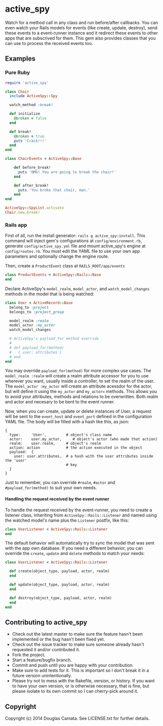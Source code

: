 # active_spy

Watch for a method call in any class and run before/after callbacks.
You can even watch your Rails models for events (like create, update,
destroy), send these events to a event-runner instance and it redirect these
events to other apps that are subscrived for them. This gem also provides
classes that you can use to process the received events too.

## Examples

### Pure Ruby

```ruby
require 'active_spy'

class Chair
  include ActiveSpy::Spy

  watch_method :break!

  def initialize
    @broken = false
  end

  def break!
    @broken = true
    puts 'Crack!!!'
  end
end

class ChairEvents < ActiveSpy::Base

    def before_break!
      puts 'OMG! You are going to break the chair!'
    end

    def after_break!
      puts 'You broke that chair, man.'
    end
end

ActiveSpy::SpyList.activate
Chair.new.break!
```

### Rails app

First of all, run the install generator: `rails g active_spy:install`.
This command will inject gem's configurations at `config/environment.rb`,
generate `config/active_spy.yml` file and mount active_spy's engine at
`config/routes.rb`. You must edit the YAML file to use your own app
parameters and optionally change the engine route.

Then, create a `ProductEvent` class at  `RAILS_ROOT/app/events`

```ruby
class ProductEvents < ActiveSpy::Rails::Base
end
```

Declare ActiveSpy's `model_realm`, `model_actor`, and `watch_model_changes`
methods in the model that is being watched:

```ruby
class User < ActiveRecord::Base
  belong_to :project
  belongs_to :project_group

  model_realm :realm
  model_actor :my_actor
  watch_model_changes

  # ActiveSpy's payload_for method override
  #
  # def payload_for(method)
  #   { user: attributes }
  # end
end
```

You may override `payload_for(method)` for more complex use cases. The
`model_realm :realm` will create a realm attribute accessor for you to use
wherever you want, usually inside a controller, to set the realm of the user.
The `model_actor :my_actor` will create an attribute acessdor for the actor,
but will define it using the `my_actor` and `my_actor=` methods. This allows
you to avoid your attributes, methods and relations to be overwritten. Both
realm and actor and necesary to be bent to the event runner.

Now, when you can create, update or delete instances of User, a request will be
sent to the `event_host` and `event_port` defined in the configuration YAML file.
The body will be filled with a hash like this, as json:

```
{
  type:     'User',         # object's class name
  actor:    user.my_actor,     # object's actor (who made that action)
  realm:    user.realm,     # object's realm
  action: action            # the action executed in the object
  payload:  {
    user: user.attributes,  # a hash with the user attributes inside the 'user'
                            # key
  }
}
```

Just to remember, you can override `#realm`, `#actor` and `#payload_for(method)`
to suit your own needs.

#### Handling the request received by the event runner

To handle the request received by the event-runner, you need to create a
listener class, inheriting from `ActiveSpy::Rails::Listener` and named using the
watched model's name plus the `Listener` postfix, like this:

```ruby
class UserListener < ActiveSpy::Rails::Listener
end
```

The default behavior will automatically try to sync the model that was sent
with the app own database. If you need a different behavior, you can override
the `create`, `update` and `delete` methods to match your needs:

```ruby
class UserListener < ActiveSpy::Rails::Listener

  def create(object_type, payload, actor, realm)
  end

  def update(object_type, payload, actor, realm)
  end

  def destroy(object_type, payload, actor, realm)
  end
end
```

## Contributing to active_spy

* Check out the latest master to make sure the feature hasn't been implemented
  or the bug hasn't been fixed yet.
* Check out the issue tracker to make sure someone already hasn't requested it
  and/or contributed it.
* Fork the project.
* Start a feature/bugfix branch.
* Commit and push until you are happy with your contribution.
* Make sure to add tests for it. This is important so I don't break it in a
  future version unintentionally.
* Please try not to mess with the Rakefile, version, or history. If you want to
  have your own version, or is otherwise necessary, that is fine, but please
  isolate to its own commit so I can cherry-pick around it.

## Copyright

Copyright (c) 2014 Douglas Camata. See LICENSE.txt for
further details.

